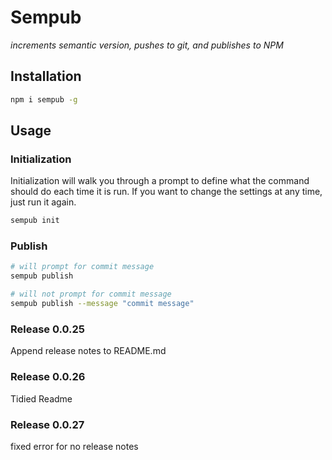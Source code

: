 # Sempub
*increments semantic version, pushes to git, and publishes to NPM*

## Installation

```bash
npm i sempub -g
```

## Usage


### Initialization

Initialization will walk you through a prompt to define what the command should do each time it is run. If you want to change the settings at any time, just run it again.

```bash
sempub init
```

### Publish

```bash
# will prompt for commit message
sempub publish

# will not prompt for commit message
sempub publish --message "commit message"
```

### Release 0.0.25

Append release notes to README.md

### Release 0.0.26

Tidied Readme

### Release 0.0.27

fixed error for no release notes

